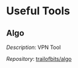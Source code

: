 # Useful Tools

## Algo

*Description*: VPN Tool

*Repository*: [trailofbits/algo](https://github.com/trailofbits/algo)